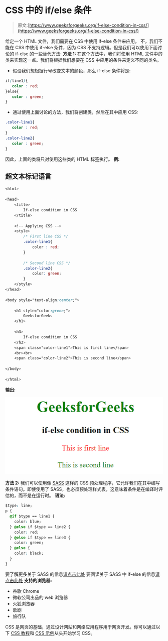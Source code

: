 # CSS 中的 if/else 条件

> 原文:[https://www.geeksforgeeks.org/if-else-condition-in-css/](https://www.geeksforgeeks.org/if-else-condition-in-css/)

给定一个 HTML 文件，我们需要在 CSS 中使用 if-else 条件来应用。
不，我们不能在 CSS 中使用 if-else 条件，因为 CSS 不支持逻辑。但是我们可以使用下面讨论的 if-else 的一些替代方法:
**方法 1:** 在这个方法中，我们将使用 HTML 文件中的类来实现这一点。我们将根据我们想要在 CSS 中应用的条件来定义不同的类名。

*   假设我们想根据行号改变文本的颜色，那么 if-else 条件将是:

```css
if(line1){
   color : red;
}else{
   color : green;
}
```

*   通过使用上面讨论的方法，我们将创建类，然后在其中应用 CSS:

```css
.color-line1{
   color : red;
}
.color-line2{
   color : green;
}
```

因此，上面的类将只对使用这些类的 HTML 标签执行。
**例:**

## 超文本标记语言

```css
<html> 

<head> 
    <title> 
        If-else condition in CSS
    </title> 

    <!-- Applying CSS -->
    <style>
        /* First line CSS */
        .color-line1{
            color : red;
        }

        /* Second line CSS */
        .color-line2{
            color: green;
        }
    </style>
</head> 

<body style="text-align:center;"> 

    <h1 style="color:green;"> 
        GeeksforGeeks 
    </h1> 

    <h3> 
        If-else condition in CSS
    </h3>
    <span class="color-line1">This is first line</span>
    <br><br>
    <span class="color-line2">This is second line</span>

</body> 

</html> 

```

**输出:**

![](img/ee8c3f149a9d3e157e5f02d8a49c72bf.png)

**方法 2:** 我们可以使用像 [SASS](https://sass-lang.com/) 这样的 CSS 预处理程序，它允许我们在其中编写条件语句。即使使用了 SASS，也必须预处理样式表，这意味着条件是在编译时评估的，而不是在运行时。
**语法:**

```css
$type: line;
p {
  @if $type == line1 {
    color: blue;
  } @else if $type == line2 {
    color: red;
  } @else if $type == line3 {
    color: green;
  } @else {
    color: black;
  }
}
```

要了解更多关于 SASS 的信息[请点击此处](https://www.geeksforgeeks.org/css-preprocessor-sass/)
要阅读关于 SASS 中 if-else 的信息[请点击此处](https://www.geeksforgeeks.org/sass-if-and-else/)
**支持的浏览器:**

*   谷歌 Chrome
*   微软公司出品的 web 浏览器
*   火狐浏览器
*   歌剧
*   旅行队

CSS 是网页的基础，通过设计网站和网络应用程序用于网页开发。你可以通过以下 [CSS 教程](https://www.geeksforgeeks.org/css-tutorials/)和 [CSS 示例](https://www.geeksforgeeks.org/css-examples/)从头开始学习 CSS。